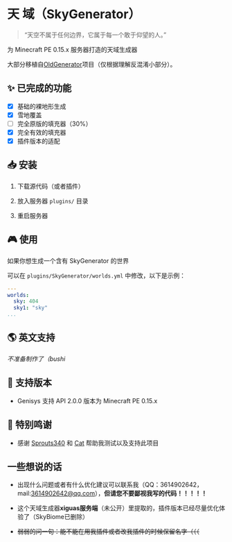 # 天 域（SkyGenerator）

> “天空不属于任何边界，它属于每一个敢于仰望的人。”

为 Minecraft PE 0.15.x 服务器打造的天域生成器

大部分移植自[OldGenerator](https://github.com/Spottedleaf/OldGenerator)项目（仅根据理解反混淆小部分）。

## ✨ 已完成的功能

- [x] 基础的裸地形生成
- [x] 雪地覆盖
- [ ] 完全原版的填充器（30%）
- [x] 完全有效的填充器
- [x] 插件版本的适配

## 📥 安装

1. 下载源代码（或者插件）

2. 放入服务器 `plugins/` 目录

3. 重启服务器

## 🎮 使用

如果你想生成一个含有 SkyGenerator 的世界

可以在 `plugins/SkyGenerator/worlds.yml` 中修改，以下是示例：

``` yaml
---
worlds:
  sky: 404
  sky1: "sky"
...
```

## 🌎 英文支持

*不准备制作了（bushi*

## 🔧 支持版本

- Genisys 支持 API 2.0.0 版本为 Minecraft PE 0.15.x

## 🤗 特别鸣谢

- 感谢 [Sprouts340](https://github.com/sprouts340) 和 [Cat](https://space.bilibili.com/663009867) 帮助我测试以及支持此项目

## 一些想说的话

- 出现什么问题或者有什么优化建议可以联系我（QQ：3614902642，mail:3614902642@qq.com），**但请您不要鄙视我写的代码！！！！！**

- 这个天域生成器**xiguas服务端**（未公开）里提取的，插件版本已经尽量优化体验了（SkyBiome已删除）

- ~~弱弱的问一句：能不能在用我插件或者改我插件的时候保留名字（（（~~
